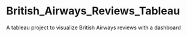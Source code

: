 # British_Airways_Reviews_Tableau
A tableau project to visualize British Airways reviews with a dashboard
